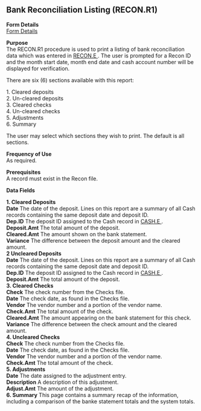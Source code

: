 ##  Bank Reconciliation Listing (RECON.R1)

<PageHeader />

**Form Details**  
[ Form Details ](RECON-R1-1/README.md)   

**Purpose**  
The RECON.R1 procedure is used to print a listing of bank reconciliation data which was entered in [ RECON.E ](../../../../rover/AP-OVERVIEW/AP-ENTRY/ACCT-CONTROL/ACCT-CONTROL-1/ar-e/AR-E-1/CASH-E/CASH-E-1/RECON-E) . The user is prompted for a Recon ID and the month start date, month end date and cash account number will be displayed for verification.   
  
There are six (6) sections available with this report:  
  
1\. Cleared deposits  
2\. Un-cleared deposits  
3\. Cleared checks  
4\. Un-cleared checks  
5\. Adjustments  
6\. Summary  
  
The user may select which sections they wish to print. The default is all
sections.

**Frequency of Use**  
As required.

**Prerequisites**  
A record must exist in the Recon file.

**Data Fields**

**1\. Cleared Deposits**  
**Date** The date of the deposit. Lines on this report are a summary of all
Cash records containing the same deposit date and deposit ID.  
**Dep.ID** The deposit ID assigned to the Cash record in [ CASH.E ](../../../../rover/AP-OVERVIEW/AP-ENTRY/ACCT-CONTROL/ACCT-CONTROL-1/ar-e/AR-E-1/CASH-E) .   
**Deposit.Amt** The total amount of the deposit.  
**Cleared.Amt** The amount shown on the bank statement.  
**Variance** The difference between the deposit amount and the cleared amount.  
**2 Uncleared Deposits**  
**Date** The date of the deposit. Lines on this report are a summary of all
Cash records containing the same deposit date and deposit ID.  
**Dep.ID** The deposit ID assigned to the Cash record in [ CASH.E ](../../../../rover/AP-OVERVIEW/AP-ENTRY/ACCT-CONTROL/ACCT-CONTROL-1/ar-e/AR-E-1/CASH-E) .   
**Deposit.Amt** The total amount of the deposit.  
**3\. Cleared Checks**  
**Check** The check number from the Checks file.  
**Date** The check date, as found in the Checks file.  
**Vendor** The vendor number and a portion of the vendor name.  
**Check.Amt** The total amount of the check.  
**Cleared.Amt** The amount appearing on the bank statement for this check.  
**Variance** The difference between the check amount and the cleared amount.  
**4\. Uncleared Checks**  
**Check** The check number from the Checks file.  
**Date** The check date, as found in the Checks file.  
**Vendor** The vendor number and a portion of the vendor name.  
**Check.Amt** The total amount of the check.  
**5\. Adjustments**  
**Date** The date assigned to the adjustment entry.  
**Description** A description of this adjustment.  
**Adjust.Amt** The amount of the adjustment.  
**6\. Summary** This page contains a summary recap of the information,
including a comparison of the banke statement totals and the system totals.  
  
<badge text= "Version 8.10.57" vertical="middle" />

<PageFooter />